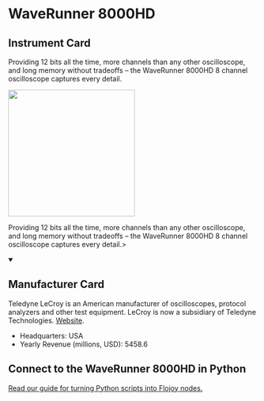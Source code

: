 
# WaveRunner 8000HD

## Instrument Card

<div className="flex">

<div>

Providing 12 bits all the time, more channels than any other oscilloscope, and long memory without tradeoffs – the WaveRunner 8000HD 8 channel oscilloscope captures every detail.

</div>

<img width="256" src="https://v5.airtableusercontent.com/v1/19/19/1691539200000/o9B-oRJLhKJ3BgO0L5JejA/JethfzsUfqrjIfOCozSC9fFTtc2mF-PR5W3YJivZrTE-XAyTaRQPrqDPG6RsmqPogT7rvSib2O7Ov03kZ9QxuTaMa9pBdvBNm8y5wdsyj3c/w0VaIGDQ-cZFI6M27PJg0OhL8GqTE6373z-Oir3_OxI"/>

</div>

Providing 12 bits all the time, more channels than any other oscilloscope, and long memory without tradeoffs – the WaveRunner 8000HD 8 channel oscilloscope captures every detail.>

<details open>
<summary><h2>Manufacturer Card</h2></summary>

Teledyne LeCroy is an American manufacturer of oscilloscopes, protocol analyzers and other test equipment. LeCroy is now a subsidiary of Teledyne Technologies. <a href="https://www.teledynelecroy.com/">Website</a>.

<ul>
  <li>Headquarters: USA</li>
  <li>Yearly Revenue (millions, USD): 5458.6</li>
</ul>
</details>

## Connect to the WaveRunner 8000HD in Python

[Read our guide for turning Python scripts into Flojoy nodes.](https://docs.flojoy.ai/custom-nodes/creating-custom-node/)


